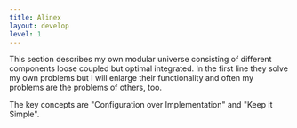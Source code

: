 ```yaml
---
title: Alinex
layout: develop
level: 1
---
```


This section describes my own modular universe consisting of different components
loose coupled but optimal integrated. In the first line they solve my own problems
but I will enlarge their functionality and often my problems are the problems of
others, too.

The key concepts are "Configuration over Implementation" and "Keep it Simple".
